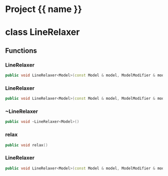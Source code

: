 <script setup>
import {useRoute} from 'vitepress'
const {path} = useRoute()
const tokens = path.split('/')
const words = tokens[2].split('-');
for (let i = 0; i < words.length; i++) {
    words[i] = words[i].charAt(0).toUpperCase() + words[i].slice(1);
    words[i] = words[i].replace('geode', 'Geode')
}
const name = words.join('-');
</script>
# Project {{ name }}

# class LineRelaxer


## Functions

### LineRelaxer

```cpp
public void LineRelaxer<Model>(const Model & model, ModelModifier & modifier, const Line<dimension> & line)
```


### LineRelaxer

```cpp
public void LineRelaxer<Model>(const Model & model, ModelModifier & modifier, const Line<dimension> & line, const Metric<dimension> & metric)
```


### ~LineRelaxer

```cpp
public void ~LineRelaxer<Model>()
```


### relax

```cpp
public void relax()
```


### LineRelaxer

```cpp
public void LineRelaxer<Model>(const Model & model, ModelModifier & modifier, const Line<dimension> & line, const Metric<dimension> * metric)
```




